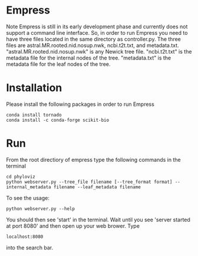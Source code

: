 # Empress
Note Empress is still in its early development phase and currently does not support a command line interface.  So, in order
to run Empress you need to have three files located in the same directory as controller.py.  The three files are
astral.MR.rooted.nid.nosup.nwk, ncbi.t2t.txt, and metadata.txt. "astral.MR.rooted.nid.nosup.nwk" is any Newick tree file.
"ncbi.t2t.txt" is the metadata file for the internal nodes of the tree. "metadata.txt" is the metadata file for the leaf nodes of the tree.

# Installation
Please install the following packages in order to run Empress

```
conda install tornado
conda install -c conda-forge scikit-bio
```

# Run
From the root directiory of empress type the following commands in the terminal

```
cd phyloviz
python webserver.py --tree_file filename [--tree_format format] --internal_metadata filename --leaf_metadata filename

```

To see the usage:

```
python webserver.py --help
```

You should then see 'start' in the terminal. Wait until you see 'server started at port 8080' and then open up your web brower. Type

```
localhost:8080
```
into the search bar.
